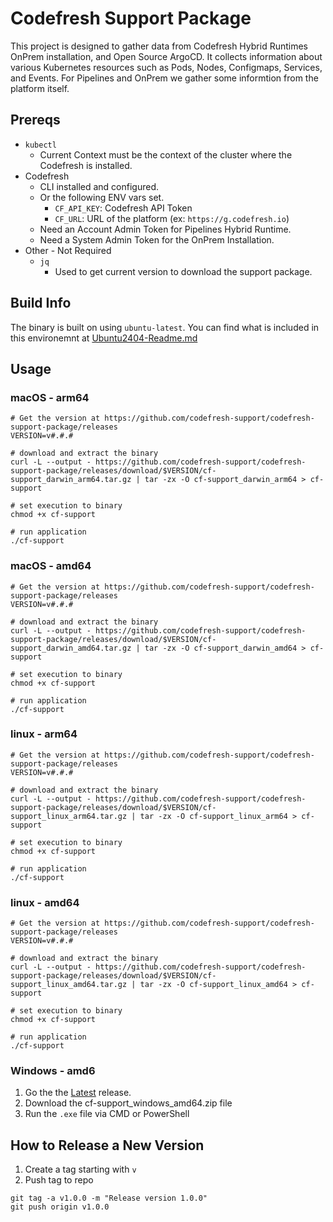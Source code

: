 # Codefresh Support Package

This project is designed to gather data from Codefresh Hybrid Runtimes OnPrem installation, and Open Source ArgoCD. It collects information about various Kubernetes resources such as Pods, Nodes, Configmaps, Services, and Events. For Pipelines and OnPrem we gather some informtion from the platform itself.

## Prereqs

- `kubectl`
  - Current Context must be the context of the cluster where the Codefresh is installed.
- Codefresh
  - CLI installed and configured.
  - Or the following ENV vars set.
    - `CF_API_KEY`: Codefresh API Token
    - `CF_URL`: URL of the platform (ex: `https://g.codefresh.io`)
  - Need an Account Admin Token for Pipelines Hybrid Runtime.
  - Need a System Admin Token for the OnPrem Installation.
- Other - Not Required
  - `jq`
    - Used to get current version to download the support package.

## Build Info

The binary is built on using `ubuntu-latest`.  You can find what is included in this environemnt at [Ubuntu2404-Readme.md](https://github.com/actions/runner-images/blob/main/images/ubuntu/Ubuntu2404-Readme.md)

## Usage

### macOS - arm64

```shell
# Get the version at https://github.com/codefresh-support/codefresh-support-package/releases
VERSION=v#.#.#

# download and extract the binary
curl -L --output - https://github.com/codefresh-support/codefresh-support-package/releases/download/$VERSION/cf-support_darwin_arm64.tar.gz | tar -zx -O cf-support_darwin_arm64 > cf-support

# set execution to binary
chmod +x cf-support

# run application
./cf-support
```

### macOS - amd64

```shell
# Get the version at https://github.com/codefresh-support/codefresh-support-package/releases
VERSION=v#.#.#

# download and extract the binary
curl -L --output - https://github.com/codefresh-support/codefresh-support-package/releases/download/$VERSION/cf-support_darwin_amd64.tar.gz | tar -zx -O cf-support_darwin_amd64 > cf-support

# set execution to binary
chmod +x cf-support

# run application
./cf-support
```

### linux - arm64

```shell
# Get the version at https://github.com/codefresh-support/codefresh-support-package/releases
VERSION=v#.#.#

# download and extract the binary
curl -L --output - https://github.com/codefresh-support/codefresh-support-package/releases/download/$VERSION/cf-support_linux_arm64.tar.gz | tar -zx -O cf-support_linux_arm64 > cf-support

# set execution to binary
chmod +x cf-support

# run application
./cf-support
```

### linux - amd64

```shell
# Get the version at https://github.com/codefresh-support/codefresh-support-package/releases
VERSION=v#.#.#

# download and extract the binary
curl -L --output - https://github.com/codefresh-support/codefresh-support-package/releases/download/$VERSION/cf-support_linux_amd64.tar.gz | tar -zx -O cf-support_linux_amd64 > cf-support

# set execution to binary
chmod +x cf-support

# run application
./cf-support
```

### Windows - amd6

1. Go the the [Latest](https://github.com/codefresh-support/codefresh-support-package/releases/latest) release.
1. Download the cf-support_windows_amd64.zip file
1. Run the `.exe` file via CMD or PowerShell

## How to Release a New Version

1. Create a tag starting with `v`
1. Push tag to repo

```shell
git tag -a v1.0.0 -m "Release version 1.0.0"
git push origin v1.0.0
```
